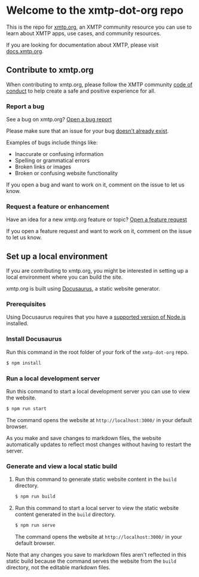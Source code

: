 # Welcome to the xmtp-dot-org repo

This is the repo for [xmtp.org](https://xmtp.org), an XMTP community resource you can use to learn about XMTP apps, use cases, and community resources.

If you are looking for documentation about XMTP, please visit [docs.xmtp.org](https://docs.xmtp.org/).

## Contribute to xmtp.org

When contributing to xmtp.org, please follow the XMTP community [code of conduct](https://github.com/xmtp/xmtp-dot-org/blob/main/docs/community/code-of-conduct.md) to help create a safe and positive experience for all.

### Report a bug

See a bug on xmtp.org? [Open a bug report](https://github.com/xmtp/xmtp-dot-org/issues/new?assignees=&labels=prelaunch-feedback&template=bug_report.md&title=Bug%3A+)

Please make sure that an issue for your bug [doesn't already exist](https://github.com/xmtp/xmtp-dot-org/issues).

Examples of bugs include things like:

- Inaccurate or confusing information
- Spelling or grammatical errors
- Broken links or images
- Broken or confusing website functionality

If you open a bug and want to work on it, comment on the issue to let us know.

### Request a feature or enhancement

Have an idea for a new xmtp.org feature or topic? [Open a feature request](https://github.com/xmtp/xmtp-dot-org/issues/new?assignees=&labels=prelaunch-feedback&template=feature_request.md&title=)

If you open a feature request and want to work on it, comment on the issue to let us know.

## Set up a local environment

If you are contributing to xmtp.org, you might be interested in setting up a local environment where you can build the site.

xmtp.org is built using [Docusaurus](https://docusaurus.io/), a static website generator.

### Prerequisites

Using Docusaurus requires that you have a [supported version of Node.js](https://docusaurus.io/docs/installation) installed.

### Install Docusaurus

Run this command in the root folder of your fork of the `xmtp-dot-org` repo.

```bash
$ npm install
```

### Run a local development server

Run this command to start a local development server you can use to view the website.

```bash
$ npm run start
```

The command opens the website at `http://localhost:3000/` in your default browser.

As you make and save changes to markdown files, the website automatically updates to reflect most changes without having to restart the server.

### Generate and view a local static build

1. Run this command to generate static website content in the `build` directory.

   ```bash
   $ npm run build
   ```

2. Run this command to start a local server to view the static website content generated in the `build` directory.

   ```bash
   $ npm run serve
   ```

   The command opens the website at `http://localhost:3000/` in your default browser.

Note that any changes you save to markdown files aren't reflected in this static build because the command serves the website from the `build` directory, not the editable markdown files.
